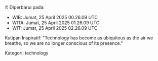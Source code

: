⏰ Diperbarui pada:
- WIB: Jumat, 25 April 2025 00.26.09 UTC
- WITA: Jumat, 25 April 2025 01.26.09 UTC
- WIT: Jumat, 25 April 2025 02.26.09 UTC

Kutipan Inspiratif:
"Technology has become as ubiquitous as the air we breathe, so we are no longer conscious of its presence."


Kategori: technology


